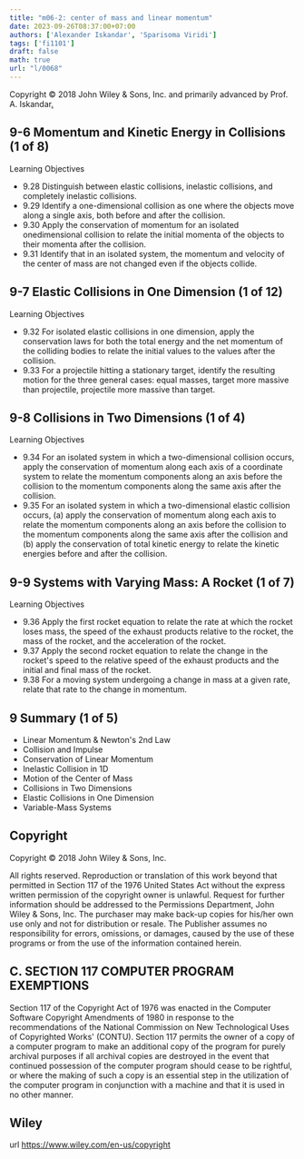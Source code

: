 ```yaml
---
title: "m06-2: center of mass and linear momentum"
date: 2023-09-26T08:37:00+07:00
authors: ['Alexander Iskandar', 'Sparisoma Viridi']
tags: ['fi1101']
draft: false
math: true
url: "l/0068"
---
```

Copyright © 2018 John Wiley & Sons, Inc. and primarily advanced by Prof. A. Iskandar[.](https://cdn-edunex.itb.ac.id/27677-Elementary-Physics-I/16711-Momentum-Linear-/1695691895156_Handout-FI1101-Module_06-2---ch09b.pdf)


## 9-6 Momentum and Kinetic Energy in Collisions (1 of 8)
Learning Objectives
+ 9.28 Distinguish between elastic collisions, inelastic collisions, and
completely inelastic collisions.
+ 9.29 Identify a one-dimensional collision as one where the objects
move along a single axis, both before and after the collision.
+ 9.30 Apply the conservation of momentum for an isolated onedimensional collision to relate the initial momenta of the
objects to their momenta after the collision.
+ 9.31 Identify that in an isolated system, the momentum and
velocity of the center of mass are not changed even if the
objects collide.


## 9-7 Elastic Collisions in One Dimension (1 of 12)
Learning Objectives
+ 9.32 For isolated elastic collisions in one dimension,
apply the conservation laws for both the total energy
and the net momentum of the colliding bodies to
relate the initial values to the values after the
collision.
+ 9.33 For a projectile hitting a stationary target, identify
the resulting motion for the three general cases:
equal masses, target more massive than projectile,
projectile more massive than target.


## 9-8 Collisions in Two Dimensions (1 of 4)
Learning Objectives
+ 9.34 For an isolated system in which a two-dimensional collision occurs,
apply the conservation of momentum along each axis of a coordinate
system to relate the momentum components along an axis before the
collision to the momentum components along the same axis after the
collision.
+ 9.35 For an isolated system in which a two-dimensional elastic collision
occurs, (a) apply the conservation of momentum along each axis to
relate the momentum components along an axis before the collision
to the momentum components along the same axis after the collision
and (b) apply the conservation of total kinetic energy to relate the
kinetic energies before and after the collision.


## 9-9 Systems with Varying Mass: A Rocket (1 of 7)
Learning Objectives
+ 9.36 Apply the first rocket equation to relate the rate at which
the rocket loses mass, the speed of the exhaust products
relative to the rocket, the mass of the rocket, and the
acceleration of the rocket.
+ 9.37 Apply the second rocket equation to relate the change in
the rocket's speed to the relative speed of the exhaust
products and the initial and final mass of the rocket.
+ 9.38 For a moving system undergoing a change in mass at a
given rate, relate that rate to the change in momentum.


## 9 Summary (1 of 5)
+ Linear Momentum & Newton's 2nd Law
+ Collision and Impulse
+ Conservation of Linear Momentum
+ Inelastic Collision in 1D
+ Motion of the Center of Mass
+ Collisions in Two Dimensions
+ Elastic Collisions in One Dimension
+ Variable-Mass Systems


## Copyright
Copyright © 2018 John Wiley & Sons, Inc.

All rights reserved. Reproduction or translation of this work beyond that permitted in Section 117 of the 1976 United States Act without the express written permission of the copyright owner is unlawful. Request for further information should be addressed to the Permissions Department, John Wiley & Sons, Inc. The purchaser may make back-up copies for his/her own use only and not for distribution or resale. The Publisher assumes no responsibility for errors, omissions, or damages, caused by the use of these programs or from the use of the information contained herein.


## C. SECTION 117 COMPUTER PROGRAM EXEMPTIONS
Section 117 of the Copyright Act of 1976 was enacted in the Computer Software Copyright Amendments of 1980 in response to the recommendations of the National Commission on New Technological Uses of Copyrighted Works' (CONTU). Section 117 permits the owner of a copy of a computer program to make an additional copy of the program for purely archival purposes if all archival copies are destroyed in the event that continued possession of the computer program should cease to be rightful, or where the making of such a copy is an essential step in the utilization of the computer program in conjunction with a machine and that it is used in no other manner.


## Wiley
url https://www.wiley.com/en-us/copyright